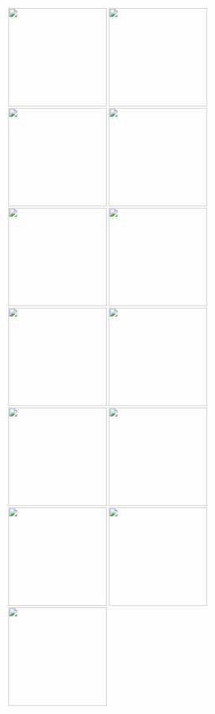 <img src="https://github.com/MyriadWC/quivo-app/assets/5995654/c4a4dc57-dbc7-4acd-bf64-7752f2efc45c" width="200" />
<img src="https://github.com/MyriadWC/quivo-app/assets/5995654/c5441de7-6895-4af5-ac0f-920f4ffe1137" width="200" />
<img src="https://github.com/MyriadWC/quivo-app/assets/5995654/306847af-24bf-412a-a69b-affca20c7dbf" width="200" />
<img src="https://github.com/MyriadWC/quivo-app/assets/5995654/b313162c-8dd7-45fb-b21e-e1a614818ab2" width="200" />
<img src="https://github.com/MyriadWC/quivo-app/assets/5995654/6f44fc84-cee5-4ef9-9e26-1580d6e73501" width="200" />
<img src="https://github.com/MyriadWC/quivo-app/assets/5995654/060c3b73-6ae1-47e4-82e8-2f7200e6c62f" width="200" />
<img src="https://github.com/MyriadWC/quivo-app/assets/5995654/161e85e6-8900-4668-9874-0cf1efb6d0d0" width="200" />
<img src="https://github.com/MyriadWC/quivo-app/assets/5995654/d8543dec-649c-4680-a3a1-8419738145c1" width="200" />
<img src="https://github.com/MyriadWC/quivo-app/assets/5995654/2c6fa560-d511-4756-81a7-e9901fcba01a" width="200" />
<img src="https://github.com/MyriadWC/quivo-app/assets/5995654/a7ec12e6-034e-41f2-9d22-339903ba3e19" width="200" />
<img src="https://github.com/MyriadWC/quivo-app/assets/5995654/d5fe33b3-016d-430a-843a-c7398fa0871c" width="200" />
<img src="https://github.com/MyriadWC/quivo-app/assets/5995654/9db2ec3c-ccac-4c97-9943-7bca9880d720" width="200" />
<img src="https://github.com/MyriadWC/quivo-app/assets/5995654/071c46be-07bd-4155-b827-e78aa255ad9a" width="200" />
